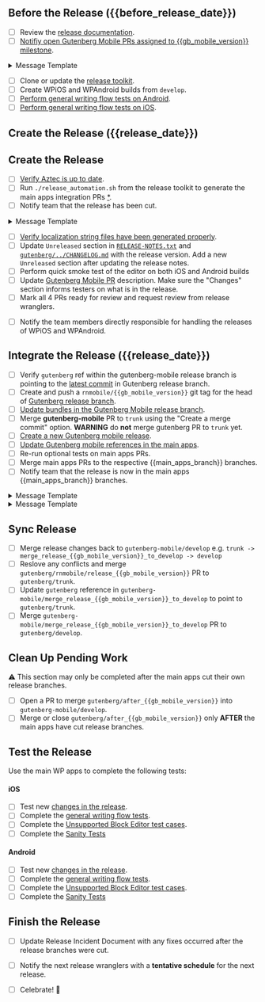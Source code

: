 <!-- Checklist generated by release toolkit -->

<!-- scheduled_release_only -->

## Before the Release ({{before_release_date}})

- [ ] Review the [release documentation](https://github.com/wordpress-mobile/release-toolkit-gutenberg-mobile/blob/develop/Releasing.md).
- [ ] [Notifiy open Gutenberg Mobile PRs assigned to {{gb_mobile_version}} milestone]({{milestone_url}}).
<details>
<summary>Message Template</summary>
<p>

```markdown
Hello!
We will cut the {{gb_mobile_version}} release on {{release_date}}.
I plan to circle back and bump this PR to the next milestone then,
but please let me know if you’d rather us work to include this PR in {{gb_mobile_version}}.
Thanks!
```

</p>
</details>

- [ ] Clone or update the [release toolkit](https://github.com/wordpress-mobile/release-toolkit-gutenberg-mobile).
- [ ] Create WPiOS and WPAndroid builds from `develop`.
- [ ] [Perform general writing flow tests on Android](https://github.com/wordpress-mobile/test-cases/tree/master/test-cases/gutenberg/writing-flow).
- [ ] [Perform general writing flow tests on iOS](https://github.com/wordpress-mobile/test-cases/tree/master/test-cases/gutenberg/writing-flow).

<!-- /scheduled_release_only -->

<!-- scheduled_release_only -->
## Create the Release ({{release_date}})
<!-- /scheduled_release_only -->
<!-- non_scheduled_release_only -->
## Create the Release
<!-- /non_scheduled_release_only -->

- [ ] [Verify Aztec is up to date](https://github.com/wordpress-mobile/release-toolkit-gutenberg-mobile/blob/develop/Releasing.md#handling-aztec-updates).
- [ ] Run `./release_automation.sh` from the release toolkit to generate the main apps integration PRs [\*](#).
- [ ] Notify team that the release has been cut.
<details>
<summary>Message Template</summary>
<p>

```markdown
⚠️ The gutenberg-mobile {{gb_mobile_version}} release branches are now cut.
Please do not merge any Gutenberg-related changes into the WPiOS or WPAndroid
develop branches until after the main apps cut their own releases next week.
If you’d like to merge changes now, merge them into the `gutenberg/after_{{gb_mobile_version}}` branches.
```

</p>
</details>

- [ ] [Verify localization string files have been generated properly](https://github.com/wordpress-mobile/release-toolkit-gutenberg-mobile/blob/develop/Releasing.md#verify-localization-strings).
- [ ] Update `Unreleased` section in [`RELEASE-NOTES.txt`](https://github.com/wordpress-mobile/gutenberg-mobile/blob/develop/RELEASE-NOTES.txt) and [`gutenberg/../CHANGELOG.md`](https://github.com/WordPress/gutenberg/blob/trunk/packages/react-native-editor/CHANGELOG.md) with the release version. Add a new `Unreleased` section after updating the release notes.
- [ ] Perform quick smoke test of the editor on both iOS and Android builds
- [ ] Update [Gutenberg Mobile PR](https://github.com/wordpress-mobile/gutenberg-mobile/pulls?q=is%3Apr+is%3Aopen+label%3Arelease-process) description. Make sure the "Changes" section informs testers on what is in the release.
- [ ] Mark all 4 PRs ready for review and request review from release wranglers.

<!-- non_scheduled_release_only -->

- [ ] Notify the team members directly responsible for handling the releases of WPiOS and WPAndroid.

<!-- /non_scheduled_release_only -->

<!-- optional_aztec_release -->

<!-- optional_incoming_changes -->

## Integrate the Release ({{release_date}})

- [ ] Verify `gutenberg` ref within the gutenberg-mobile release branch is pointing to the [latest commit](#) in Gutenberg release branch.
- [ ] Create and push a `rnmobile/{{gb_mobile_version}}` git tag for the head of [Gutenberg release branch](https://github.com/WordPress/gutenberg/branches/all?query=rnmobile%2Frelease).
- [ ] [Update bundles in the Gutenberg Mobile release branch](#).
- [ ] Merge **gutenberg-mobile** PR to `trunk` using the "Create a merge commit" option. **WARNING** do **not** merge gutenberg PR to `trunk` yet.
- [ ] [Create a new Gutenberg mobile release](#).
- [ ] [Update Gutenberg mobile references in the main apps](#).
- [ ] Re-run optional tests on main apps PRs.
- [ ] Merge main apps PRs to the respective {{main_apps_branch}} branches.
- [ ] Notify team that the release is now in the main apps {{main_apps_branch}} branches.

<!-- scheduled_release_only -->
<details>
<summary>Message Template</summary>
<p>

```markdown
Hey team. I wanted to let you know that the mobile Gutenberg team has finished integrating
the {{gb_mobile_version}} Gutenberg release into the WPiOS and WPAndroid `develop` branches.
The integration is ready for the next release cut/build creation when you are available.
Please let me know if you have any questions. Thanks!
```

</p>

</details>
<!-- /scheduled_release_only -->

<!-- non_scheduled_release_only -->
<details>
<summary>Message Template</summary>
<p>

```markdown
Hey team. I wanted to let you know that the mobile Gutenberg team has finished integrating
the {{gb_mobile_version}} Gutenberg release into the WPiOS and WPAndroid `{{main_apps_branch}}` branches,
ready for a new {{release_type}} when you are available.
Please let me know if you have any questions. Thanks!
```

</p>

</details>
<!-- non_scheduled_release_only -->

## Sync Release

- [ ] Merge release changes back to `gutenberg-mobile/develop` e.g. `trunk -> merge_release_{{gb_mobile_version}}_to_develop -> develop`
- [ ] Reslove any conflicts and merge `gutenberg/rnmobile/release_{{gb_mobile_version}}` PR to `gutenberg/trunk`.
- [ ] Update `gutenberg` reference in `gutenberg-mobile/merge_release_{{gb_mobile_version}}_to_develop` to point to `gutenberg/trunk`.
- [ ] Merge `gutenberg-mobile/merge_release_{{gb_mobile_version}}_to_develop` PR to `gutenberg/develop`.

## Clean Up Pending Work

⚠️ This section may only be completed after the main apps cut their own release branches.

- [ ] Open a PR to merge `gutenberg/after_{{gb_mobile_version}}` into `gutenberg-mobile/develop`.
- [ ] Merge or close `gutenberg/after_{{gb_mobile_version}}` only **AFTER** the main apps have cut release branches.

## Test the Release

Use the main WP apps to complete the following tests:

#### iOS

- [ ] Test new [changes in the release](https://github.com/wordpress-mobile/gutenberg-mobile/blob/HEAD/RELEASE-NOTES.txt).
- [ ] Complete the [general writing flow tests](https://github.com/wordpress-mobile/test-cases/tree/HEAD/test-cases/gutenberg/writing-flow).
- [ ] Complete the [Unsupported Block Editor test cases](https://github.com/wordpress-mobile/test-cases/blob/HEAD/test-cases/gutenberg/unsupported-block-editing.md#unsupported-block-editing---test-cases).
- [ ] Complete the [Sanity Tests](https://github.com/wordpress-mobile/test-cases/blob/HEAD/test-suites/gutenberg/sanity-test-suites.md)

#### Android

- [ ] Test new [changes in the release](https://github.com/wordpress-mobile/gutenberg-mobile/blob/develop/RELEASE-NOTES.txt).
- [ ] Complete the [general writing flow tests](https://github.com/wordpress-mobile/test-cases/tree/HEAD/test-cases/gutenberg/writing-flow).
- [ ] Complete the [Unsupported Block Editor test cases](https://github.com/wordpress-mobile/test-cases/blob/HEAD/test-cases/gutenberg/unsupported-block-editing.md#unsupported-block-editing---test-cases).
- [ ] Complete the [Sanity Tests](https://href.li/?https://github.com/wordpress-mobile/test-cases/blob/HEAD/test-suites/gutenberg/sanity-test-suites.md)

## Finish the Release

<!-- non_scheduled_release_only -->

- [ ] Update Release Incident Document with any fixes occurred after the release branches were cut.

<!-- /non_scheduled_release_only -->

<!-- scheduled_release_only -->

- [ ] Notify the next release wranglers with a **tentative schedule** for the next release.

<!-- /scheduled_release_only -->

- [ ] Celebrate! 🎉
